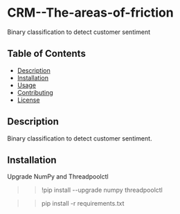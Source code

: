 # CRM--The-areas-of-friction
Binary classification to detect customer sentiment
## Table of Contents
- [Description](#description)
- [Installation](#installation)
- [Usage](#usage)
- [Contributing](#contributing)
- [License](#license)


## Description
Binary classification to detect customer sentiment.

## Installation


Upgrade NumPy and Threadpoolctl
>> !pip install --upgrade numpy threadpoolctl


>> pip install -r requirements.txt  
